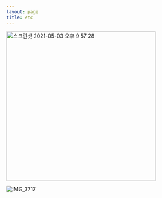 ```yaml
---
layout: page
title: etc
---
```

 
<img width="400" alt="스크린샷 2021-05-03 오후 9 57 28" src="https://user-images.githubusercontent.com/81041256/134653150-57b7877a-782e-4078-a683-c0cc813db43c.png">
 
![IMG_3717](https://github.com/yd1vf4/yd1vf4.github.io/assets/81041256/5406126d-241e-4e46-98b0-0955174b4b7c)
